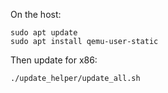 On the host:

```
sudo apt update
sudo apt install qemu-user-static
```

Then update for x86:

```
./update_helper/update_all.sh
```
